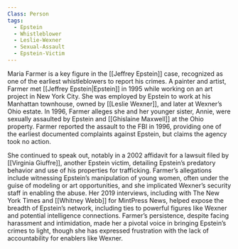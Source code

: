 ```yaml
---
Class: Person
tags:
  - Epstein
  - Whistleblower
  - Leslie-Wexner
  - Sexual-Assault
  - Epstein-Victim
---
```

Maria Farmer is a key figure in the [[Jeffrey Epstein]] case, recognized as one of the earliest whistleblowers to report his crimes. A painter and artist, Farmer met [[Jeffrey Epstein|Epstein]] in 1995 while working on an art project in New York City. She was employed by Epstein to work at his Manhattan townhouse, owned by [[Leslie Wexner]], and later at Wexner’s Ohio estate. In 1996, Farmer alleges she and her younger sister, Annie, were sexually assaulted by Epstein and [[Ghislaine Maxwell]] at the Ohio property. Farmer reported the assault to the FBI in 1996, providing one of the earliest documented complaints against Epstein, but claims the agency took no action.

She continued to speak out, notably in a 2002 affidavit for a lawsuit filed by [[Virginia Giuffre]], another Epstein victim, detailing Epstein’s predatory behavior and use of his properties for trafficking. Farmer’s allegations include witnessing Epstein’s manipulation of young women, often under the guise of modeling or art opportunities, and she implicated Wexner’s security staff in enabling the abuse. Her 2019 interviews, including with The New York Times and [[Whitney Webb]] for MintPress News, helped expose the breadth of Epstein’s network, including ties to powerful figures like Wexner and potential intelligence connections. Farmer’s persistence, despite facing harassment and intimidation, made her a pivotal voice in bringing Epstein’s crimes to light, though she has expressed frustration with the lack of accountability for enablers like Wexner.